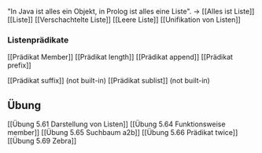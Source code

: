 "In Java ist alles ein Objekt, in Prolog ist alles eine Liste". -> [[Alles ist Liste]]
[[Liste]]
[[Verschachtelte Liste]]
[[Leere Liste]]
[[Unifikation von Listen]]

### Listenprädikate
[[Prädikat Member]]
[[Prädikat length]]
[[Prädikat append]]
[[Prädikat prefix]]

[[Prädikat suffix]] (not built-in)
[[Prädikat sublist]] (not built-in)



## Übung
[[Übung 5.61 Darstellung von Listen]]
[[Übung 5.64 Funktionsweise member]]
[[Übung 5.65 Suchbaum a2b]]
[[Übung 5.66 Prädikat twice]]
[[Übung 5.69 Zebra]]

